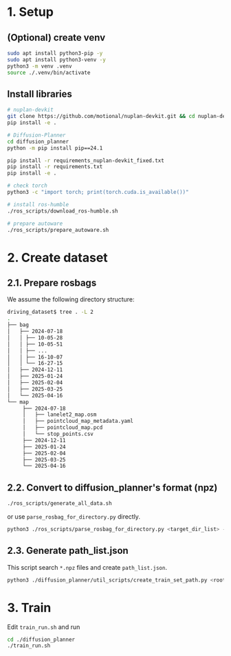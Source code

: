 # 1. Setup

## (Optional) create venv

```bash
sudo apt install python3-pip -y
sudo apt install python3-venv -y
python3 -m venv .venv
source ./.venv/bin/activate
```

## Install libraries

```bash
# nuplan-devkit
git clone https://github.com/motional/nuplan-devkit.git && cd nuplan-devkit
pip install -e .

# Diffusion-Planner
cd diffusion_planner
python -m pip install pip==24.1

pip install -r requirements_nuplan-devkit_fixed.txt
pip install -r requirements.txt
pip install -e .

# check torch
python3 -c "import torch; print(torch.cuda.is_available())"

# install ros-humble
./ros_scripts/download_ros-humble.sh

# prepare autoware
./ros_scripts/prepare_autoware.sh
```

# 2. Create dataset

## 2.1. Prepare rosbags

We assume the following directory structure:

```bash
driving_dataset$ tree . -L 2
.
├── bag
│   ├── 2024-07-18
│   │ ├── 10-05-28
│   │ ├── 10-05-51
│   │ ├── ...
│   │ ├── 16-10-07
│   │ └── 16-27-15
│   ├── 2024-12-11
│   ├── 2025-01-24
│   ├── 2025-02-04
│   ├── 2025-03-25
│   └── 2025-04-16
└── map
     ├── 2024-07-18
     │   ├── lanelet2_map.osm
     │   ├── pointcloud_map_metadata.yaml
     │   ├── pointcloud_map.pcd
     │   └── stop_points.csv
     ├── 2024-12-11
     ├── 2025-01-24
     ├── 2025-02-04
     ├── 2025-03-25
     └── 2025-04-16
```

## 2.2. Convert to diffusion_planner's format (npz)

```bash
./ros_scripts/generate_all_data.sh
```

or use `parse_rosbag_for_directory.py` directly.

```bash
python3 ./ros_scripts/parse_rosbag_for_directory.py <target_dir_list> --save_root <save_root> [--step <step>] [--limit <limit>]
```

## 2.3. Generate path_list.json

This script search `*.npz` files and create `path_list.json`.

```bash
python3 ./diffusion_planner/util_scripts/create_train_set_path.py <root_dir_list>
```

# 3. Train

Edit `train_run.sh` and run

```bash
cd ./diffusion_planner
./train_run.sh
```
